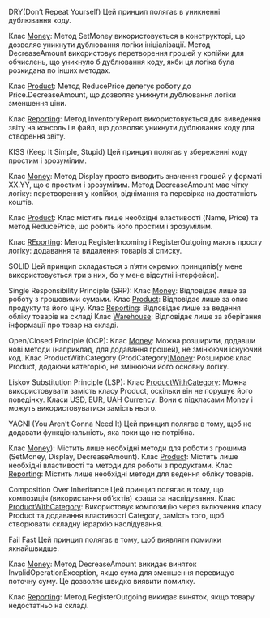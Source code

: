 DRY(Don’t Repeat Yourself)
Цей принцип полягає в уникненні дублювання коду.

Клас [Money](./ShopClassLibrary/Money.cs):
Метод SetMoney використовується в конструкторі, що дозволяє уникнути дублювання логіки ініціалізації.
Метод DecreaseAmount використовує перетворення грошей у копійки для обчислень, що уникнуло б дублювання коду, якби ця логіка була розкидана по інших методах.

Клас [Product](./ShopClassLibrary/Product.cs):
Метод ReducePrice делегує роботу до Price.DecreaseAmount, що дозволяє уникнути дублювання логіки зменшення ціни.

Клас [Reporting](./ShopClassLibrary/Reporting.cs):
Метод InventoryReport використовується для виведення звіту на консоль і в файл, що дозволяє уникнути дублювання коду для створення звіту.


KISS (Keep It Simple, Stupid)
Цей принцип полягає у збереженні коду простим і зрозумілим.

Клас [Money](./ShopClassLibrary/Money.cs):
Метод Display просто виводить значення грошей у форматі XX.YY, що є простим і зрозумілим.
Метод DecreaseAmount має чітку логіку: перетворення у копійки, віднімання та перевірка на достатність коштів.

Клас [Product](./ShopClassLibrary/Product.cs):
Клас містить лише необхідні властивості (Name, Price) та метод ReducePrice, що робить його простим і зрозумілим.

Клас [REporting](./ShopClassLibrary/Reporting.cs):
Метод RegisterIncoming і RegisterOutgoing мають просту логіку: додавання та видалення товарів зі списку.


SOLID
Цей принцип складається з п’яти окремих принципів(у мене використовується три з них, бо у мене відсутні інтерфейси).

Single Responsibility Principle (SRP):
Клас [Money](./ShopClassLibrary/Money.cs): Відповідає лише за роботу з грошовими сумами.
Клас [Product](./ShopClassLibrary/Product.cs): Відповідає лише за опис продукту та його ціну.
Клас [Reporting](./ShopClassLibrary/Reporting.cs): Відповідає лише за ведення обліку товарів на складі
Клас [Warehouse](./ShopClassLibrary/Warehouse.cs): Відповідає лише за зберігання інформації про товар на складі.

Open/Closed Principle (OCP):
Клас [Money](./ShopClassLibrary/Money.cs): Можна розширити, додавши нові методи (наприклад, для додавання грошей), не змінюючи існуючий код.
Клас ProductWithCategory (ProdCategory)[Money](./ShopClassLibrary/Money.cs): Розширює клас Product, додаючи категорію, не змінюючи його основну логіку.

Liskov Substitution Principle (LSP):
Клас [ProductWithCategory](./ShopClassLibrary/ProdCategory.cs): Можна використовувати замість класу Product, оскільки він не порушує його поведінку.
Класи USD, EUR, UAH [Currency](./ShopClassLibrary/Currency.cs): Вони є підкласами Money і можуть використовуватися замість нього.


YAGNI (You Aren’t Gonna Need It)
Цей принцип полягає в тому, щоб не додавати функціональність, яка поки що не потрібна.

Клас [Money](./ShopClassLibrary/Money.cs)): Містить лише необхідні методи для роботи з грошима (SetMoney, Display, DecreaseAmount).
Клас [Product](./ShopClassLibrary/Product.cs): Містить лише необхідні властивості та методи для роботи з продуктами.
Клас [Reporting](./ShopClassLibrary/Reporting.cs): Містить лише необхідні методи для ведення обліку товарів.


Composition Over Inheritance
Цей принцип полягає в тому, що композиція (використання об’єктів) краща за наслідування.
Клас [ProductWithCategory](./ShopClassLibrary/ProdCategory.cs): Використовує композицію через включення класу Product та додавання властивості Category, замість того, щоб створювати складну ієрархію наслідування.



Fail Fast
Цей принцип полягає в тому, щоб виявляти помилки якнайшвидше.

Клас [Money](./ShopClassLibrary/Money.cs):
Метод DecreaseAmount викидає виняток InvalidOperationException, якщо сума для зменшення перевищує поточну суму. Це дозволяє швидко виявити помилку.

Клас [Reporting](./ShopClassLibrary/Reporting.cs):
Метод RegisterOutgoing викидає виняток, якщо товару недостатньо на складі.
